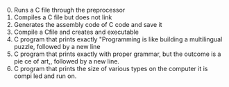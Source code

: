 0.  Runs a C file through the preprocessor
1.  Compiles a C file but does not link
2.  Generates the assembly code of C code and save it
3.  Compile a Cfile and creates and executable
4.  C program that prints exactly "Programming is like building a multilingual     puzzle, followed by a new line
5.  C program that prints exactly with proper grammar, but the outcome is a pie    ce of art,, followed by a new line.
6.  C program that prints the size of various types on the computer it is compi    led and run on.